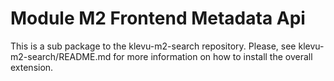 # Module M2 Frontend Metadata Api

This is a sub package to the klevu-m2-search repository.
Please, see klevu-m2-search/README.md for more information on how to install the overall extension.
